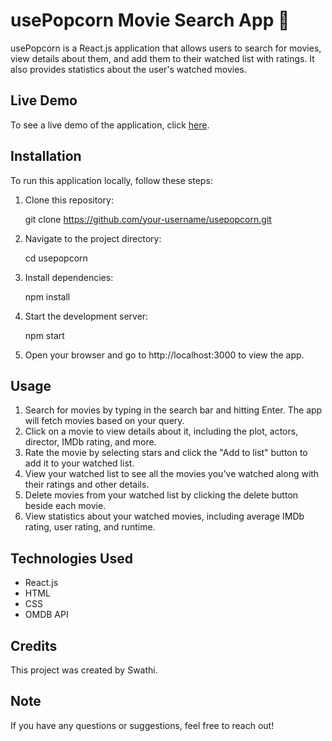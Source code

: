 # usePopcorn Movie Search App 🍿

usePopcorn is a React.js application that allows users to search for movies, view details about them, and add them to their watched list with ratings. It also provides statistics about the user's watched movies.

## Live Demo

To see a live demo of the application, click [here](https://usepopcorn-swathi.netlify.app/).

## Installation

To run this application locally, follow these steps:

1. Clone this repository:

   git clone https://github.com/your-username/usepopcorn.git

2. Navigate to the project directory:

   cd usepopcorn

3. Install dependencies:

   npm install

4. Start the development server:

   npm start

5. Open your browser and go to http://localhost:3000 to view the app.

## Usage

1. Search for movies by typing in the search bar and hitting Enter. The app will fetch movies based on your query.
2. Click on a movie to view details about it, including the plot, actors, director, IMDb rating, and more.
3. Rate the movie by selecting stars and click the "Add to list" button to add it to your watched list.
4. View your watched list to see all the movies you've watched along with their ratings and other details.
5. Delete movies from your watched list by clicking the delete button beside each movie.
6. View statistics about your watched movies, including average IMDb rating, user rating, and runtime.

## Technologies Used

- React.js
- HTML
- CSS
- OMDB API

## Credits

This project was created by Swathi.

## Note

If you have any questions or suggestions, feel free to reach out! 
